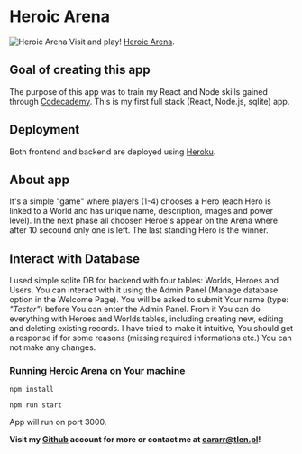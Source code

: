 # Heroic Arena

![Heroic Arena](https://lekturaobowiazkowa.pl/wp-content/uploads/2018/02/ksiazki-fantasy.jpg)
Visit and play! [Heroic Arena](https://heroic-arena.herokuapp.com/).

## Goal of creating this app

The purpose of this app was to train my React and Node skills gained through [Codecademy](https://www.codecademy.com/learn).
This is my first full stack (React, Node.js, sqlite) app.

## Deployment

Both frontend and backend are deployed using [Heroku](https://www.heroku.com/home).

## About app

It's a simple "game" where players (1-4) chooses a Hero (each Hero is linked to a World and has unique name, description, images and power level). In the next phase all choosen Heroe's appear on the Arena where after 10 secound only one is left. The last standing Hero is the winner.

## Interact with Database

I used simple sqlite DB for backend with four tables: Worlds, Heroes and Users. You can interact with it using the Admin Panel (Manage database option in the Welcome Page). You will be asked to submit Your name (type: *"Tester"*) before You can enter the Admin Panel. From it You can do everything with Heroes and Worlds tables, including creating new, editing and deleting existing records. I have tried to make it intuitive, You should get a response if for some reasons (missing required informations etc.) You can not make any changes.

### Running Heroic Arena on Your machine

`npm install`

`npm run start`

App will run on port 3000.

**Visit my [Github](https://github.com/Cararr) account for more or contact me at cararr@tlen.pl!**

